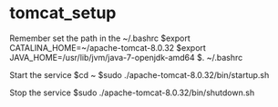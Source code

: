 # tomcat_setup
Remember set the path in the ~/.bashrc
$export CATALINA_HOME=~/apache-tomcat-8.0.32
$export JAVA_HOME=/usr/lib/jvm/java-7-openjdk-amd64
$. ~/.bashrc

Start the service
$cd ~
$sudo ./apache-tomcat-8.0.32/bin/startup.sh

Stop the service 
$sudo ./apache-tomcat-8.0.32/bin/shutdown.sh

